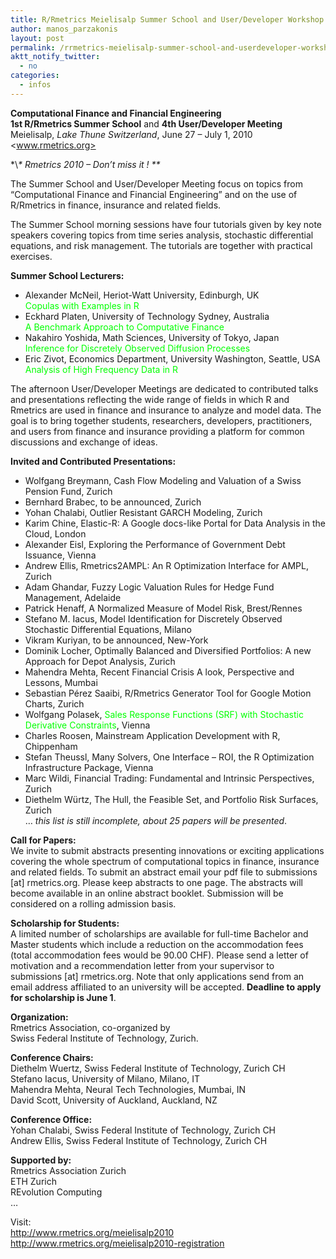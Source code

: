 ```yaml
---
title: R/Rmetrics Meielisalp Summer School and User/Developer Workshop 2010
author: manos_parzakonis
layout: post
permalink: /rrmetrics-meielisalp-summer-school-and-userdeveloper-workshop-2010/
aktt_notify_twitter:
  - no
categories:
  - infos
---
```

**Computational Finance and Financial Engineering**  
**1st R/Rmetrics Summer School** and **4th User/Developer Meeting**  
Meielisalp, *Lake Thune Switzerland*, June 27 &#8211; July 1, 2010  
<www.rmetrics.org>  
<!--more-->

  
\*\\*\* Rmetrics 2010 &#8211; Don&#8217;t miss it ! \*\**

The Summer School and User/Developer Meeting focus on topics from &#8220;Computational Finance and Financial Engineering&#8221; and on the use of R/Rmetrics in finance, insurance and related fields.

The Summer School morning sessions have four tutorials given by key note speakers covering topics from time series analysis, stochastic differential equations, and risk management. The tutorials are together with practical exercises.

**Summer School Lecturers:**  
* Alexander McNeil, Heriot-Watt University, Edinburgh, UK  
<span style="color: #00ff00;">Copulas with Examples in R</span>  
* Eckhard Platen, University of Technology Sydney, Australia  
<span style="color: #00ff00;">A Benchmark Approach to Computative Finance</span>  
* Nakahiro Yoshida, Math Sciences, University of Tokyo, Japan  
<span style="color: #00ff00;">Inference for Discretely Observed Diffusion Processes</span>  
* Eric Zivot, Economics Department, University Washington, Seattle, USA  
<span style="color: #00ff00;">Analysis of High Frequency Data in R</span>

The afternoon User/Developer Meetings are dedicated to contributed talks and presentations reflecting the wide range of fields in which R and Rmetrics are used in finance and insurance to analyze and model data. The goal is to bring together students, researchers, developers, practitioners, and users from finance and insurance providing a platform for common discussions and exchange of ideas.

**Invited and Contributed Presentations:**  
* Wolfgang Breymann, Cash Flow Modeling and Valuation of a Swiss Pension Fund, Zurich  
* Bernhard Brabec, to be announced, Zurich  
* Yohan Chalabi, Outlier Resistant GARCH Modeling, Zurich  
* Karim Chine, Elastic-R: A Google docs-like Portal for Data Analysis in the Cloud, London  
* Alexander Eisl, Exploring the Performance of Government Debt Issuance, Vienna  
* Andrew Ellis, Rmetrics2AMPL: An R Optimization Interface for AMPL, Zurich  
* Adam Ghandar, Fuzzy Logic Valuation Rules for Hedge Fund Management, Adelaide  
* Patrick Henaff, A Normalized Measure of Model Risk, Brest/Rennes  
* Stefano M. Iacus, Model Identification for Discretely Observed Stochastic Differential Equations, Milano  
* Vikram Kuriyan, to be announced, New-York  
* Dominik Locher, Optimally Balanced and Diversified Portfolios: A new Approach for Depot Analysis, Zurich  
* Mahendra Mehta, Recent Financial Crisis A look, Perspective and Lessons, Mumbai  
* Sebastian Pérez Saaibi, R/Rmetrics Generator Tool for Google Motion Charts, Zurich  
* Wolfgang Polasek, <span style="color: #00ff00;">Sales Response Functions (SRF) with Stochastic Derivative Constraints</span>, Vienna  
* Charles Roosen, Mainstream Application Development with R, Chippenham  
* Stefan Theussl, Many Solvers, One Interface &#8211; ROI, the R Optimization Infrastructure Package, Vienna  
* Marc Wildi, Financial Trading: Fundamental and Intrinsic Perspectives, Zurich  
* Diethelm Würtz, The Hull, the Feasible Set, and Portfolio Risk Surfaces, Zurich  
&#8230; *this list is still incomplete, about 25 papers will be presented*.

**Call for Papers:**  
We invite to submit abstracts presenting innovations or exciting applications covering the whole spectrum of computational topics in finance, insurance and related fields. To submit an abstract email your pdf file to submissions [at] rmetrics.org. Please keep abstracts to one page. The abstracts will become available in an online abstract booklet. Submission will be considered on a rolling admission basis.

**Scholarship for Students:**  
A limited number of scholarships are available for full-time Bachelor and Master students which include a reduction on the accommodation fees (total accommodation fees would be 90.00 CHF). Please send a letter of motivation and a recommendation letter from your supervisor to submissions [at] rmetrics.org. Note that only applications send from an email address affiliated to an university will be accepted. **Deadline to apply for scholarship is June 1**.

**Organization:**  
Rmetrics Association, co-organized by  
Swiss Federal Institute of Technology, Zurich.

**Conference Chairs:**  
Diethelm Wuertz, Swiss Federal Institute of Technology, Zurich CH  
Stefano Iacus, University of Milano, Milano, IT  
Mahendra Mehta, Neural Tech Technologies, Mumbai, IN  
David Scott, University of Auckland, Auckland, NZ

**Conference Office:**  
Yohan Chalabi, Swiss Federal Institute of Technology, Zurich CH  
Andrew Ellis, Swiss Federal Institute of Technology, Zurich CH

**Supported by:**  
Rmetrics Association Zurich  
ETH Zurich  
REvolution Computing  
&#8230;

Visit:  
<http://www.rmetrics.org/meielisalp2010>  
<http://www.rmetrics.org/meielisalp2010-registration><!--more-->

<!--more-->